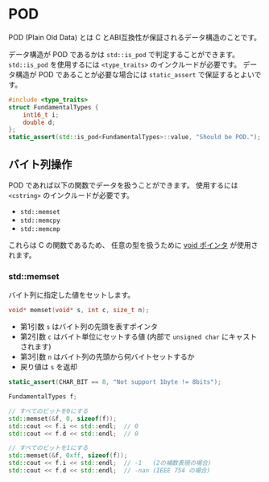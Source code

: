 # POD

POD (Plain Old Data) とは C とABI互換性が保証されるデータ構造のことです。

データ構造が POD であるかは `std::is_pod` で判定することができます。
`std::is_pod` を使用するには `<type_traits>` のインクルードが必要です。
データ構造が POD であることが必要な場合には `static_assert` で保証するとよいです。

```cpp
#include <type_traits>
struct FundamentalTypes {
    int16_t i;
    double d;
};
static_assert(std::is_pod<FundamentalTypes>::value, "Should be POD.");
```

## バイト列操作

POD であれば以下の関数でデータを扱うことができます。
使用するには `<cstring>` のインクルードが必要です。

- `std::memset`
- `std::memcpy`
- `std::memcmp`

これらは C の関数であるため、
任意の型を扱うために [void ポインタ][void-pointer] が使用されます。

[void-pointer]: appendix-void-pointer.md

### std::memset

バイト列に指定した値をセットします。

```cpp
void* memset(void* s, int c, size_t n);
```

- 第1引数 `s` はバイト列の先頭を表すポインタ
- 第2引数 `c` はバイト単位にセットする値 (内部で `unsigned char` にキャストされます)
- 第3引数 `n` はバイト列の先頭から何バイトセットするか
- 戻り値は `s` を返却

```cpp
static_assert(CHAR_BIT == 8, "Not support 1byte != 8bits");

FundamentalTypes f;

// すべてのビットを0にする
std::memset(&f, 0, sizeof(f));
std::cout << f.i << std::endl;  // 0
std::cout << f.d << std::endl;  // 0

// すべてのビットを1にする
std::memset(&f, 0xff, sizeof(f));
std::cout << f.i << std::endl;  // -1   (2の補数表現の場合)
std::cout << f.d << std::endl;  // -nan (IEEE 754 の場合)
```

<!-- std::memcpy -->
<!-- std::memcmp -->
